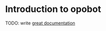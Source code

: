 # Introduction to opobot

TODO: write [great documentation](http://jacobian.org/writing/what-to-write/)
